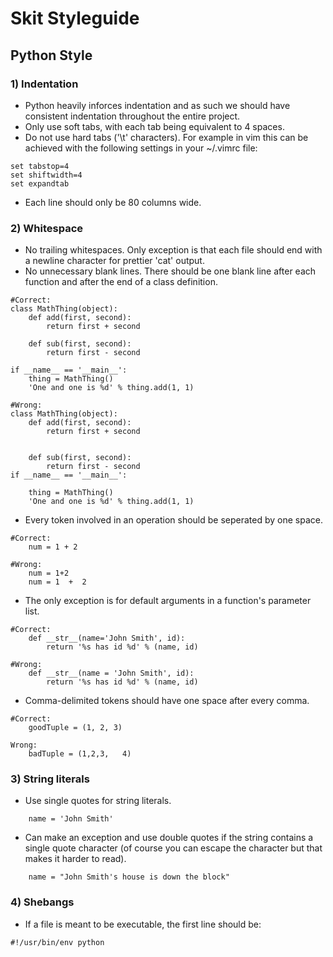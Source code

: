 # Skit Styleguide

## Python Style
### 1) Indentation

* Python heavily inforces indentation and as such we should have consistent
indentation throughout the entire project.
* Only use soft tabs, with each tab being equivalent to 4 spaces.
* Do not use hard tabs ('\\t' characters). For example in vim this can be
achieved with the following settings in your ~/.vimrc file:

```
set tabstop=4
set shiftwidth=4
set expandtab
```
* Each line should only be 80 columns wide.

### 2) Whitespace

* No trailing whitespaces. Only exception is that each file should end with a
newline character for prettier 'cat' output.
* No unnecessary blank lines. There should be one blank line after each
function and after the end of a class definition.

```
#Correct:
class MathThing(object):
    def add(first, second):
        return first + second

    def sub(first, second):
        return first - second

if __name__ == '__main__':
    thing = MathThing()
    'One and one is %d' % thing.add(1, 1)

#Wrong:
class MathThing(object):
    def add(first, second):
        return first + second


    def sub(first, second):
        return first - second
if __name__ == '__main__':

    thing = MathThing()
    'One and one is %d' % thing.add(1, 1)
```

* Every token involved in an operation should be seperated by one space.

```
#Correct:
    num = 1 + 2

#Wrong:
    num = 1+2
    num = 1  +  2
```

* The only exception is for default arguments in a function's parameter list.

```
#Correct:
    def __str__(name='John Smith', id):
        return '%s has id %d' % (name, id)

#Wrong:
    def __str__(name = 'John Smith', id):
        return '%s has id %d' % (name, id)
```

* Comma-delimited tokens should have one space after every comma.

```
#Correct:
    goodTuple = (1, 2, 3)

Wrong:
    badTuple = (1,2,3,   4)
```

### 3) String literals

* Use single quotes for string literals.

```
    name = 'John Smith'
```

* Can make an exception and use double quotes if the string contains a single
quote character (of course you can escape the character but that makes it
harder to read).

```
    name = "John Smith's house is down the block"
```

### 4) Shebangs

* If a file is meant to be executable, the first line should be:

```
#!/usr/bin/env python
```
